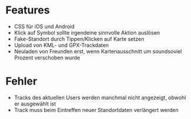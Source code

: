 Features
========

 * CSS für iOS und Android
 * Klick auf Symbol sollte irgendeine sinnvolle Aktion auslösen
 * Fake-Standort durch Tippen/Klicken auf Karte setzen
 * Upload von KML- und GPX-Trackdaten
 * Neuladen von Freunden erst, wenn Kartenausschnitt um soundsoviel Prozent verschoben wurde

Fehler
======
 
 * Tracks des aktuellen Users werden manchmal nicht angezeigt, obwohl er ausgewählt ist
 * Track muss beim Eintreffen neuer Standortdaten verlängert werden
